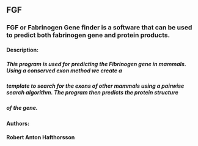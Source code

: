 ## FGF
### FGF or Fabrinogen Gene finder is a software that can be used to predict both fabrinogen gene and protein products.

#### Description:
#####	This program is used for predicting the Fibrinogen gene in mammals. Using a conserved exon method we create a
#####	template to search for the exons of other mammals using a pairwise search algorithm. The program then predicts the protein structure     
#####	of the gene.

#### Authors:
####	 Robert Anton Hafthorsson

